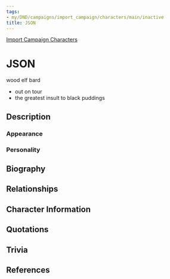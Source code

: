 ```yaml
---
tags:
- my/DND/campaigns/import_campaign/characters/main/inactive
title: JSON
---
```


[Import Campaign Characters](/dnd/characters/)

# JSON

wood elf bard

-   out on tour
-   the greatest insult to black puddings

## Description

### Appearance

### Personality

## Biography

## Relationships

## Character Information

## Quotations

## Trivia

## References
